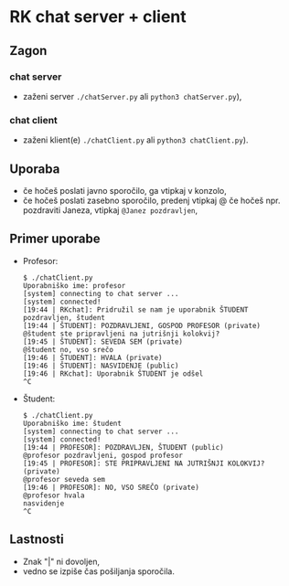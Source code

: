 # RK chat server + client
## Zagon
### chat server
- zaženi server `./chatServer.py` ali `python3 chatServer.py`),
### chat client
- zaženi klient(e) `./chatClient.py` ali `python3 chatClient.py`).

## Uporaba
- če hočeš poslati javno sporočilo, ga vtipkaj v konzolo,
- če hočeš poslati zasebno sporočilo, predenj vtipkaj @<ime uporabnika>
  če hočeš npr. pozdraviti Janeza, vtipkaj `@Janez pozdravljen`,

## Primer uporabe
- Profesor:
  ```
  $ ./chatClient.py
  Uporabniško ime: profesor
  [system] connecting to chat server ...
  [system] connected!
  [19:44 | RKchat]: Pridružil se nam je uporabnik ŠTUDENT
  pozdravljen, študent
  [19:44 | ŠTUDENT]: POZDRAVLJENI, GOSPOD PROFESOR (private)
  @študent ste pripravljeni na jutrišnji kolokvij?
  [19:45 | ŠTUDENT]: SEVEDA SEM (private)
  @študent no, vso srečo
  [19:46 | ŠTUDENT]: HVALA (private)
  [19:46 | ŠTUDENT]: NASVIDENJE (public)
  [19:46 | RKchat]: Uporabnik ŠTUDENT je odšel
  ^C
  ```

- Študent:
  ```
  $ ./chatClient.py
  Uporabniško ime: študent
  [system] connecting to chat server ...
  [system] connected!
  [19:44 | PROFESOR]: POZDRAVLJEN, ŠTUDENT (public)
  @profesor pozdravljeni, gospod profesor
  [19:45 | PROFESOR]: STE PRIPRAVLJENI NA JUTRIŠNJI KOLOKVIJ? (private)
  @profesor seveda sem
  [19:46 | PROFESOR]: NO, VSO SREČO (private)
  @profesor hvala
  nasvidenje
  ^C
  ```

## Lastnosti
  - Znak "|" ni dovoljen,
  - vedno se izpiše čas pošiljanja sporočila.
